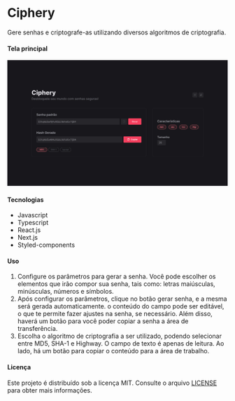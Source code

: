 <h1>Ciphery</h1>

<p>Gere senhas e criptografe-as utilizando diversos algoritmos de criptografia.</p>

<h4>Tela principal</h4>
<img src='./screen.jpg'>

<h4>Tecnologias</h4>
<ul>
<li>Javascript</li>
<li>Typescript</li>
<li>React.js</li>
<li>Next.js</li>
<li>Styled-components</li>
</ul>
<h4>Uso</h4>
<ol>
<li>Configure os parâmetros para gerar a senha. Você pode escolher os elementos que irão compor sua senha, tais como: letras maiúsculas, minúsculas, números e símbolos.</li>
<li>Após configurar os parâmetros, clique no botão gerar senha, e a mesma será gerada automaticamente. o conteúdo do campo pode ser editável, o que te permite fazer ajustes na senha, se necessário. Além disso, haverá um botão para você poder copiar a senha a área de transferência.</li>
<li>Escolha o algoritmo de criptografia a ser utilizado, podendo selecionar entre MD5, SHA-1 e Highway. O campo de texto é apenas de leitura. Ao lado, há um botão para copiar o conteúdo para a área de trabalho.</li>
</ol>

<h4>Licença</h4>
<p>Este projeto é distribuído sob a licença MIT. Consulte o arquivo <a href='LICENSE'>LICENSE</a> para obter mais informações.</p>